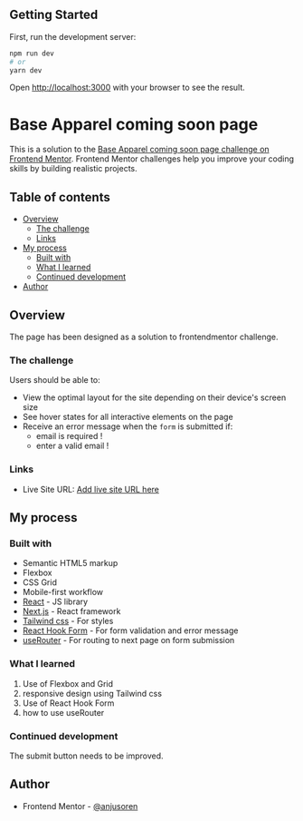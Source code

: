 ## Getting Started

First, run the development server:

```bash
npm run dev
# or
yarn dev
```

Open [http://localhost:3000](http://localhost:3000) with your browser to see the result.

# Base Apparel coming soon page 

This is a solution to the [Base Apparel coming soon page challenge on Frontend Mentor](https://www.frontendmentor.io/challenges/base-apparel-coming-soon-page-5d46b47f8db8a7063f9331a0). Frontend Mentor challenges help you improve your coding skills by building realistic projects. 

## Table of contents

- [Overview](#overview)
  - [The challenge](#the-challenge)
  - [Links](#links)
- [My process](#my-process)
  - [Built with](#built-with)
  - [What I learned](#what-i-learned)
  - [Continued development](#continued-development)
- [Author](#author)


## Overview
The page has been designed as a solution to frontendmentor challenge.

### The challenge

Users should be able to:

- View the optimal layout for the site depending on their device's screen size
- See hover states for all interactive elements on the page
- Receive an error message when the `form` is submitted if:
  - email is required !
  - enter a valid email !


### Links

- Live Site URL: [Add live site URL here](https://your-live-site-url.com)

## My process

### Built with

- Semantic HTML5 markup
- Flexbox
- CSS Grid
- Mobile-first workflow
- [React](https://reactjs.org/) - JS library
- [Next.js](https://nextjs.org/) - React framework
- [Tailwind css](https://styled-components.com/) - For styles
- [React Hook Form](https://react-hook-form.com/) - For form validation and error message
- [useRouter](https://nextjs.org/docs/api-reference/next/router) - For routing to next page on form submission

### What I learned

1. Use of Flexbox and Grid
2. responsive design using Tailwind css
3. Use of React Hook Form
4. how to use useRouter


### Continued development

The submit button needs to be improved.


## Author

- Frontend Mentor - [@anjusoren](https://www.frontendmentor.io/profile/anjusoren)

